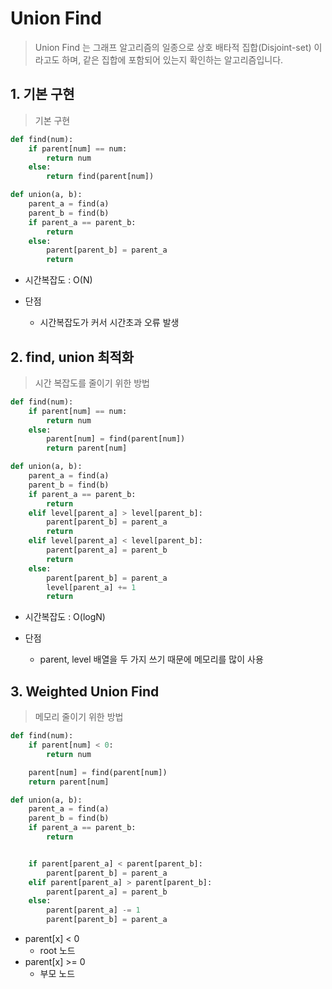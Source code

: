 # Union Find

> Union Find 는 그래프 알고리즘의 일종으로 상호 배타적 집합(Disjoint-set) 이라고도 하며, 같은 집합에 포함되어 있는지 확인하는 알고리즘입니다.

## 1. 기본 구현

> 기본 구현

```python
def find(num):
    if parent[num] == num:
        return num
    else:
        return find(parent[num])

def union(a, b):
    parent_a = find(a)
    parent_b = find(b)
    if parent_a == parent_b:
        return
    else:
        parent[parent_b] = parent_a
        return
```

- 시간복잡도 : O(N)

- 단점

  - 시간복잡도가 커서 시간초과 오류 발생

  

## 2. find, union 최적화

> 시간 복잡도를 줄이기 위한 방법

```python
def find(num):
    if parent[num] == num:
        return num
    else:
        parent[num] = find(parent[num])
        return parent[num]

def union(a, b):
    parent_a = find(a)
    parent_b = find(b)
    if parent_a == parent_b:
        return
    elif level[parent_a] > level[parent_b]:
        parent[parent_b] = parent_a
        return
    elif level[parent_a] < level[parent_b]:
        parent[parent_a] = parent_b
        return
    else:
        parent[parent_b] = parent_a
        level[parent_a] += 1
        return 
```

- 시간복잡도 : O(logN)

- 단점

  - parent, level 배열을 두 가지 쓰기 때문에 메모리를 많이 사용

  

## 3. Weighted Union Find

> 메모리 줄이기 위한 방법

```python
def find(num):
    if parent[num] < 0:
        return num

    parent[num] = find(parent[num])
    return parent[num]

def union(a, b):
    parent_a = find(a)
    parent_b = find(b)
    if parent_a == parent_b:
        return


    if parent[parent_a] < parent[parent_b]:
        parent[parent_b] = parent_a
    elif parent[parent_a] > parent[parent_b]:
        parent[parent_a] = parent_b
    else:
        parent[parent_a] -= 1
        parent[parent_b] = parent_a
```

- parent[x] < 0
  - root 노드
- parent[x] >= 0
  - 부모 노드


